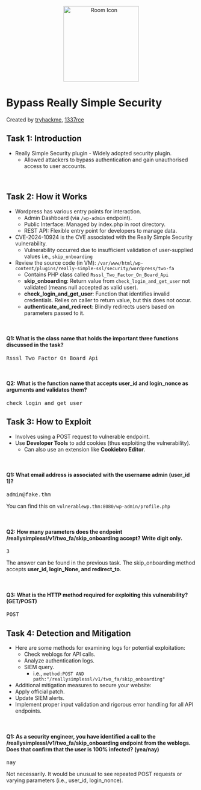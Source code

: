 <p align="center">
  <img src="https://tryhackme-images.s3.amazonaws.com/room-icons/62a7685ca6e7ce005d3f3afe-1733724189107" alt="Room Icon" width="200"/>
</p>

# Bypass Really Simple Security
Created by <a href="https://tryhackme.com/p/tryhackme">tryhackme</a>, <a href="https://tryhackme.com/p/1337rce">1337rce</a>

## Task 1: Introduction
- Really Simple Security plugin - Widely adopted security plugin.
  - Allowed attackers to bypass authentication and gain unauthorised access to user accounts.   

<br>

## Task 2: How it Works
- Wordpress has various entry points for interaction.
  - Admin Dashboard (via ```/wp-admin``` endpoint).
  - Public Interface: Managed by index.php in root directory.
  - REST API: Flexible entry point for developers to manage data.
 - CVE-2024-10924 is the CVE associated with the Really Simple Security vulnerability.
   - Vulnerability occurred due to insufficient validation of user-supplied values i.e., ```skip_onboarding```
 - Review the source code (in VM): ```/var/www/html/wp-content/plugins/really-simple-ssl/security/wordpress/two-fa```
   - Contains PHP class called ```Rsssl_Two_Factor_On_Board_Api```
   - **skip_onboarding**: Return value from ```check_login_and_get_user``` not validated (means null accepted as valid user).
   - **check_login_and_get_user**: Function that identifies invalid credentials. Relies on caller to return value, but this does not occur.
   - **authenticate_and_redirect**: Blindly redirects users based on parameters passed to it.

<br>

#### Q1: What is the class name that holds the important three functions discussed in the task?
<pre>Rsssl_Two_Factor_On_Board_Api</pre>
<br>

#### Q2: What is the function name that accepts user_id and login_nonce as arguments and validates them?
<pre>check_login_and_get_user</pre>

## Task 3: How to Exploit
- Involves using a POST request to vulnerable endpoint.
- Use **Developer Tools** to add cookies (thus exploiting the vulnerability).
  - Can also use an extension like **Cookiebro Editor**.

<br>

#### Q1: What email address is associated with the username admin (**user_id** 1)?
<pre>admin@fake.thm</pre>
You can find this on ```vulnerablewp.thm:8080/wp-admin/profile.php```

<br>

#### Q2: How many parameters does the endpoint **/reallysimplessl/v1/two_fa/skip_onboarding** accept? Write digit only.
<pre>3</pre>
The answer can be found in the previous task. The skip_onboarding method accepts **user_id, login_None, and redirect_to**.

<br>

#### Q3: What is the HTTP method required for exploiting this vulnerability? (GET/POST)
<pre>POST</pre>

## Task 4: Detection and Mitigation
- Here are some methods for examining logs for potential exploitation:
  - Check weblogs for API calls.
  - Analyze authentication logs.
  - SIEM query.
    - i.e., ```method:POST AND path:"/reallysimplessl/v1/two_fa/skip_onboarding"```
-  Additional mitigation measures to secure your website:
  - Apply official patch.
  - Update SIEM alerts.
  - Implement proper input validation and rigorous error handling for all API endpoints.

<br>

#### Q1: As a security engineer, you have identified a call to the **/reallysimplessl/v1/two_fa/skip_onboarding** endpoint from the weblogs. Does that confirm that the user is 100% infected? (yea/nay)
<pre>nay</pre>
Not necessarily. It would be unusual to see repeated POST requests or varying parameters (i.e., user_id, login_nonce).
